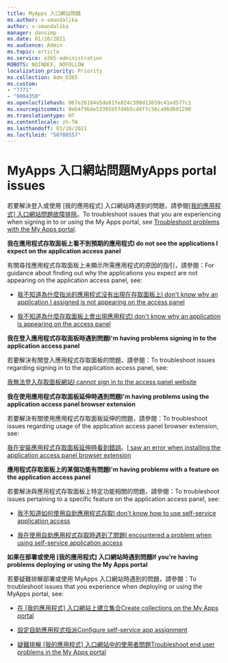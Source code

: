 ```yaml
---
title: MyApps 入口網站問題
ms.author: v-smandalika
author: v-smandalika
manager: dansimp
ms.date: 01/20/2021
ms.audience: Admin
ms.topic: article
ms.service: o365-administration
ROBOTS: NOINDEX, NOFOLLOW
localization_priority: Priority
ms.collection: Adm_O365
ms.custom:
- "7771"
- "9004350"
ms.openlocfilehash: 067e26184a5de81fe824c398d13659c41ed577c1
ms.sourcegitcommit: 0eb4f9bde53395b5fd4b5cd4ffc56ca96db91298
ms.translationtype: HT
ms.contentlocale: zh-TW
ms.lasthandoff: 03/10/2021
ms.locfileid: "50708557"
---
```

# <a name="myapps-portal-issues"></a><span data-ttu-id="c233f-102">MyApps 入口網站問題</span><span class="sxs-lookup"><span data-stu-id="c233f-102">MyApps portal issues</span></span>

<span data-ttu-id="c233f-103">若要解決登入或使用 [我的應用程式] 入口網站時遇到的問題，請參閱[[我的應用程式] 入口網站問題故障排除](https://docs.microsoft.com/azure/active-directory/user-help/my-apps-portal-end-user-troubleshoot)。</span><span class="sxs-lookup"><span data-stu-id="c233f-103">To troubleshoot issues that you are experiencing when signing in to or using the My Apps portal, see [Troubleshoot problems with the My Apps portal](https://docs.microsoft.com/azure/active-directory/user-help/my-apps-portal-end-user-troubleshoot).</span></span>

<span data-ttu-id="c233f-104">**我在應用程式存取面板上看不到預期的應用程式**</span><span class="sxs-lookup"><span data-stu-id="c233f-104">**I do not see the applications I expect on the application access panel**</span></span>

<span data-ttu-id="c233f-105">有關尋找應用程式存取面板上未顯示所需應用程式的原因的指引，請參閱：</span><span class="sxs-lookup"><span data-stu-id="c233f-105">For guidance about finding out why the applications you expect are not appearing on the application access panel, see:</span></span>

- [<span data-ttu-id="c233f-106">我不知道為什麼指派的應用程式沒有出現在存取面板上</span><span class="sxs-lookup"><span data-stu-id="c233f-106">I don't know why an application I assigned is not appearing on the access panel</span></span>](https://docs.microsoft.com/azure/active-directory/manage-apps/application-sign-in-other-problem-access-panel)
     
- [<span data-ttu-id="c233f-107">我不知道為什麼存取面板上會出現應用程式</span><span class="sxs-lookup"><span data-stu-id="c233f-107">I don't know why an application is appearing on the access panel</span></span>](https://docs.microsoft.com/azure/active-directory/manage-apps/application-sign-in-other-problem-access-panel)

<span data-ttu-id="c233f-108">**我在登入應用程式存取面板時遇到問題**</span><span class="sxs-lookup"><span data-stu-id="c233f-108">**I'm having problems signing in to the application access panel**</span></span>

<span data-ttu-id="c233f-109">若要解決有關登入應用程式存取面板的問題，請參閱：</span><span class="sxs-lookup"><span data-stu-id="c233f-109">To troubleshoot issues regarding signing in to the application access panel, see:</span></span>

[<span data-ttu-id="c233f-110">我無法登入存取面板網站</span><span class="sxs-lookup"><span data-stu-id="c233f-110">I cannot sign in to the access panel website</span></span>](https://docs.microsoft.com/azure/active-directory/manage-apps/application-sign-in-other-problem-access-panel)

<span data-ttu-id="c233f-111">**我在使用應用程式存取面板延伸時遇到問題**</span><span class="sxs-lookup"><span data-stu-id="c233f-111">**I'm having problems using the application access panel browser extension**</span></span>

<span data-ttu-id="c233f-112">若要解決有關使用應用程式存取面板延伸的問題，請參閱：</span><span class="sxs-lookup"><span data-stu-id="c233f-112">To troubleshoot issues regarding usage of the application access panel browser extension, see:</span></span>

<span data-ttu-id="c233f-113">[我在安裝應用程式存取面板延伸時看到錯誤](https://docs.microsoft.com/azure/active-directory/application-access-panel-extension-problem-installing/)。</span><span class="sxs-lookup"><span data-stu-id="c233f-113">[I saw an error when installing the application access panel browser extension](https://docs.microsoft.com/azure/active-directory/application-access-panel-extension-problem-installing/)</span></span>

<span data-ttu-id="c233f-114">**應用程式存取面板上的某個功能有問題**</span><span class="sxs-lookup"><span data-stu-id="c233f-114">**I'm having problems with a feature on the application access panel**</span></span>

<span data-ttu-id="c233f-115">若要解決與應用程式存取面板上特定功能相關的問題，請參閱：</span><span class="sxs-lookup"><span data-stu-id="c233f-115">To troubleshoot issues pertaining to a specific feature on the application access panel, see:</span></span>

- [<span data-ttu-id="c233f-116">我不知道如何使用自助應用程式存取</span><span class="sxs-lookup"><span data-stu-id="c233f-116">I don't know how to use self-service application access</span></span>](https://docs.microsoft.com/azure/active-directory/manage-apps/access-panel-manage-self-service-access) 

- [<span data-ttu-id="c233f-117">我在使用自助應用程式存取時遇到了問題</span><span class="sxs-lookup"><span data-stu-id="c233f-117">I encountered a problem when using self-service application access</span></span>](https://docs.microsoft.com/azure/active-directory/manage-apps/access-panel-manage-self-service-access)
    
<span data-ttu-id="c233f-118">**如果在部署或使用 [我的應用程式] 入口網站時遇到問題**</span><span class="sxs-lookup"><span data-stu-id="c233f-118">**If you're having problems deploying or using the My Apps portal**</span></span>

<span data-ttu-id="c233f-119">若要疑難排解部署或使用 MyApps 入口網站時遇到的問題，請參閱：</span><span class="sxs-lookup"><span data-stu-id="c233f-119">To troubleshoot issues that you experience when deploying or using the MyApps portal, see:</span></span>

- <span data-ttu-id="c233f-120">[在 [我的應用程式] 入口網站上建立集合](https://docs.microsoft.com/azure/active-directory/manage-apps/access-panel-collections)</span><span class="sxs-lookup"><span data-stu-id="c233f-120">[Create collections on the My Apps portal](https://docs.microsoft.com/azure/active-directory/manage-apps/access-panel-collections)</span></span> 
    
- [<span data-ttu-id="c233f-121">設定自助應用程式指派</span><span class="sxs-lookup"><span data-stu-id="c233f-121">Configure self-service app assignment</span></span>](https://docs.microsoft.com/azure/active-directory/manage-apps/manage-self-service-access)
     
- <span data-ttu-id="c233f-122">[疑難排解 [我的應用程式] 入口網站中的使用者問題](https://docs.microsoft.com/azure/active-directory/user-help/my-apps-portal-end-user-troubleshoot)</span><span class="sxs-lookup"><span data-stu-id="c233f-122">[Troubleshoot end user problems in the My Apps portal](https://docs.microsoft.com/azure/active-directory/user-help/my-apps-portal-end-user-troubleshoot)</span></span>



